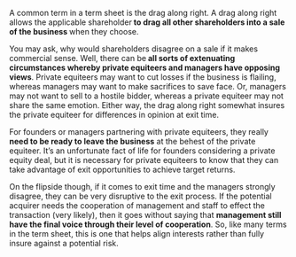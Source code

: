 <p>A common term in a term sheet is the drag along right. A drag along right allows the applicable shareholder<strong> to drag all other shareholders into a sale of the business </strong>when they choose.</p><p>You may ask, why would shareholders disagree on a sale if it makes commercial sense. Well, there can be<strong> all sorts of extenuating circumstances whereby private equiteers and managers have opposing views</strong>. Private equiteers may want to cut losses if the business is flailing, whereas managers may want to make sacrifices to save face. Or, managers may not want to sell to a hostile bidder, whereas a private equiteer may not share the same emotion. Either way, the drag along right somewhat insures the private equiteer for differences in opinion at exit time.</p><p>For founders or managers partnering with private equiteers, they really<strong> need to be ready to leave the business</strong> at the behest of the private equiteer. It&#8217;s an unfortunate fact of life for founders considering a private equity deal, but it is necessary for private equiteers to know that they can take advantage of exit opportunities to achieve target returns.</p><p>On the flipside though, if it comes to exit time and the managers strongly disagree, they can be very disruptive to the exit process. If the potential acquirer needs the cooperation of management and staff to effect the transaction (very likely), then it goes without saying that <strong>management still have the final voice through their level of cooperation</strong>. So, like many terms in the term sheet, this is one that helps align interests rather than fully insure against a potential risk.</p>
